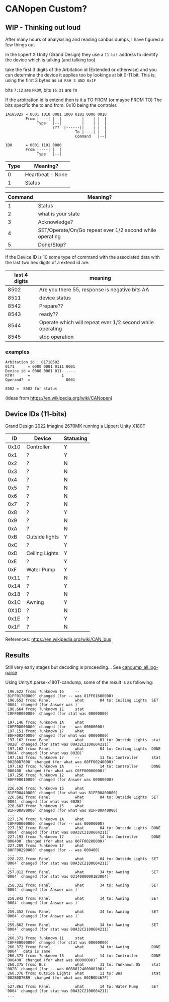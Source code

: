 # CANopen Custom?

## WIP - Thinking out loud
After many hours of analysising and reading canbus dumps, I have figured a few things out

In the lippert X Unity (Grand Design) they use a `11-bit` address to identify the device which is talking (and talking too)

take the first 3 digits of the Arbitation id (Extended or otherwise) and you can determine the device it applies too by lookings at bit 0-11 bit. This is, using the first 3 bytes as `id RSH 3 AND 0x1F`

bits `7:12` are `FROM`, bits `16:21` are `TO`

If the arbitration id is extend then is it a TO FROM (or maybe FROM TO)  The bits specific the to and from.  0x10 being the controler.

```
1A18502x = 0001 1010 0001 1000 0101 0000 0010
         From |----| |  |         |    | |  |
              Type   |--|         |    | |  |
                     ???  |------||    | |  |
                               To |----| |  |
                               Command   |--|

1D0      = 0001 1101 0000       
         From |----| |  |
              Type   |--|

```

Type | Meaning?
---  | ---
0 | Heartbeat - None
1 | Status

Command | Meaning?
--- | ---
1 | Status
2 | what is your state
3 | Acknowledge?
4 | SET/Operate/On/Go repeat ever 1/2 second while operating
5 | Done/Stop?


If the Device ID is 10 some type of command with the associated data with the last two hex digits of a extend id are:

last 4 digits | meaning
--- | ---
8502 | Are you there 55, response is negative bits AA
8511  | device status
8542 | Prepare??
8543 | ready??
8544 | Operate which will repeat ever 1/2 second while operating
8545 | stop operation


### examples
```
Arbitation id : 01718502
0171      = 0000 0001 0111 0001
Device id = 0000 0001 011- ---- 
RTR?      =              1
Operand?  =                0001

8502 =  8502 for status
```
(ideas from https://en.wikipedia.org/wiki/CANopen)

## Device IDs (11-bits)
Grand Design 2022 Imagine 2670MK running a Lippert Unity X180T 

 ID  | Device | Statusing
 --- | --- | ---
 0x10 | Controller | Y
 0x1 | ? | Y
 0x2 | ? | N
 0x3 | ? | N
 0x4 | ? | N
 0x5 | ? | N
 0x6 | ? | N
 0x7 | ? | N 
 0x8 | ? | Y
 0x9 | ? | N
 0xA | ? | N
 0xB | Outside lights | Y
 0xC | ? | Y
 0xD | Ceiling Lights | Y
 0xE | ? | Y
 0xF | Water Pump | Y
 0x11 | ? | N
 0x14 | ? | Y
 0x18 | ? | N
 0x1C | Awning | Y
 0X1D | ? | N
 0x1E | ? | Y
 0x1F | ? | N
 

References: https://en.wikipedia.org/wiki/CAN_bus

## Results

Still very early stages but decoding is proceeding... See [candump_all.log-parse](https://github.com/D-Jeffrey/lippert-canbus/blob/main/candump_all.log-parse)

Using UnityX.parse-x180T-candump, some of the result is as following:
```
 196.622 from: ?unknown 16     --                                             `81FF01700000` changed (for -- was 81FF01680000)
 196.652 from: Panel           what       04 to: Ceiling Lights  SET          `0004` changed (for Answer was )` 
 196.664 from: ?unknown 1E     stat                                           `C0FF00000000` changed (for stat was 00000000)
 ...
 197.146 from: ?unknown 1A     what                                           `C0FF00000000` changed (for -- was 00000000)
 197.151 from: ?unknown 17     what                                           `80FF00240000` changed (for what was 00000000)
 197.162 from: Panel           what       01 to: Outside Lights  stat         `002B` changed (for stat was 00A32C2100604211)` 
 197.162 from: Panel           what       04 to: Ceiling Lights  DONE         `0004` changed (for what was 002B)` 
 197.163 from: ?unknown 17     --         11 to: Controller      stat         `002B0D7600` changed (for what was 80FF00240000)` 
 197.163 from: ?unknown 1A     --         14 to: Controller      DONE         `000400` changed (for what was C0FF00000000)` 
 197.256 from: ?unknown 12     what                                           `80FF00010000` changed (for Answer was 00000000)
 ...
 226.636 from: ?unknown 15     what                                           `81FF00A40000` changed (for what was 81FF00A00000)
 226.682 from: Panel           what       04 to: Outside Lights  SET          `0004` changed (for what was 002B)` 
 226.687 from: ?unknown 15     what                                           `81FF00A80000` changed (for what was 81FF00A40000)
 ...
 227.178 from: ?unknown 1A     what                                           `C0FF00000000` changed (for -- was 00000000)
 227.192 from: Panel           what       04 to: Outside Lights  DONE         `0004` changed (for stat was 00A32C2100604211)` 
 227.193 from: ?unknown 17     --         14 to: Controller      DONE         `000400` changed (for what was 80FF00280000)` 
 227.209 from: ?unknown 17     what                                           `80FF00290000` changed (for -- was 000400)
 ...
 228.222 from: Panel           what       04 to: Outside Lights  SET          `0004` changed (for stat was 00A32C2100604211)` 
 ...
 257.812 from: Panel           what       34 to: Awning          SET          `0004` changed (for stat was 02140000001B3004)` 
 ...
 258.322 from: Panel           what       34 to: Awning          SET          `0004` changed (for Answer was )` 
 ...
 258.842 from: Panel           what       34 to: Awning          SET          `0004` changed (for Answer was )` 
 ...
 259.352 from: Panel           what       34 to: Awning          SET          `0004` changed (for Answer was )` 
 ...
 259.862 from: Panel           what       34 to: Awning          SET          `0004` changed (for stat was 00A32C2100604211)` 
 ...
 260.371 from: ?unknown 11     stat                                           `C0FF00000000` changed (for stat was 00000000)
 260.372 from: Panel           what       34 to: Awning          DONE         `0004`  data is same` 
 260.373 from: ?unknown 18     what       14 to: Controller      DONE         `000400` changed (for what was 00000000)` 
 260.375 from: Bus             what       31 to: ?unknown 05     stat         `002B` changed (for -- was 00B8012400000100)` 
 260.376 from: Outside Lights  what       11 to: Bus             stat         `002B0D7BB9` changed (for what was 002B0D467F)` 
 ...
 527.863 from: Panel           what       14 to: Water Pump      SET          `0004` changed (for stat was 00A32C2100604211)` 
 ...


```
